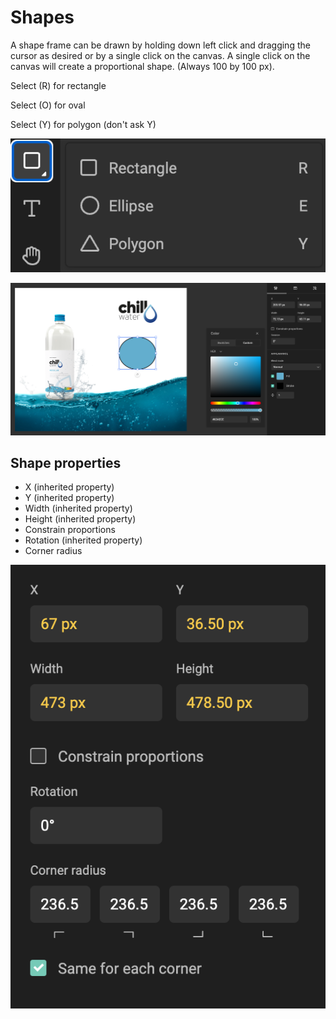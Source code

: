 # Shapes

A shape frame can be drawn by holding down left click and dragging the cursor as desired or by a single click on the canvas. A single click on the canvas will create a proportional shape. (Always 100 by 100 px).

Select (R) for rectangle

Select (O) for oval

Select (Y) for polygon (don't ask Y)

![Properties](shapes-ui.png)

![Properties](shapes-intro.png)

## Shape properties

- X (inherited property)
- Y (inherited property)
- Width (inherited property)
- Height (inherited property)
- Constrain proportions
- Rotation (inherited property)
- Corner radius

![Properties](shape-properties.png)